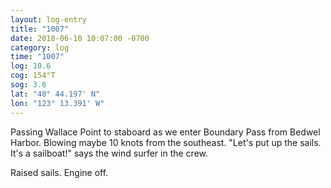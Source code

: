 ```yaml
---
layout: log-entry
title: "1007"
date: 2018-06-10 10:07:00 -0700
category: log
time: "1007"
log: 10.6
cog: 154°T
sog: 3.6
lat: "48° 44.197' N"
lon: "123° 13.391' W"
---
```


Passing Wallace Point to staboard as we enter Boundary Pass from Bedwel Harbor. Blowing maybe 10 knots from the southeast. &quot;Let's put up the sails. It&apos;s a sailboat!&quot; says the wind surfer in the crew.

Raised sails. Engine off.